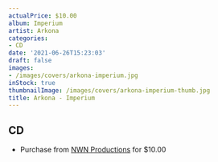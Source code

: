 ```yaml
---
actualPrice: $10.00
album: Imperium
artist: Arkona
categories:
- CD
date: '2021-06-26T15:23:03'
draft: false
images:
- /images/covers/arkona-imperium.jpg
inStock: true
thumbnailImage: /images/covers/arkona-imperium-thumb.jpg
title: Arkona - Imperium
---
```


## CD
* Purchase from [NWN Productions](http://shop.nwnprod.com/index.php?route=product/product&path=93&product_id=11238&sort=pd.name&order=ASC) for $10.00
